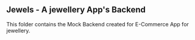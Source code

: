 ## Jewels - A jewellery App's Backend

This folder contains the Mock Backend created for E-Commerce App for jewellery.
